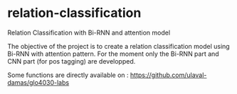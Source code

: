 # relation-classification
Relation Classification with Bi-RNN and attention model

The objective of the project is to create a relation classification model using Bi-RNN with attention pattern.
For the moment only the Bi-RNN part and CNN part (for pos tagging) are developped.

Some functions are directly available on : https://github.com/ulaval-damas/glo4030-labs
